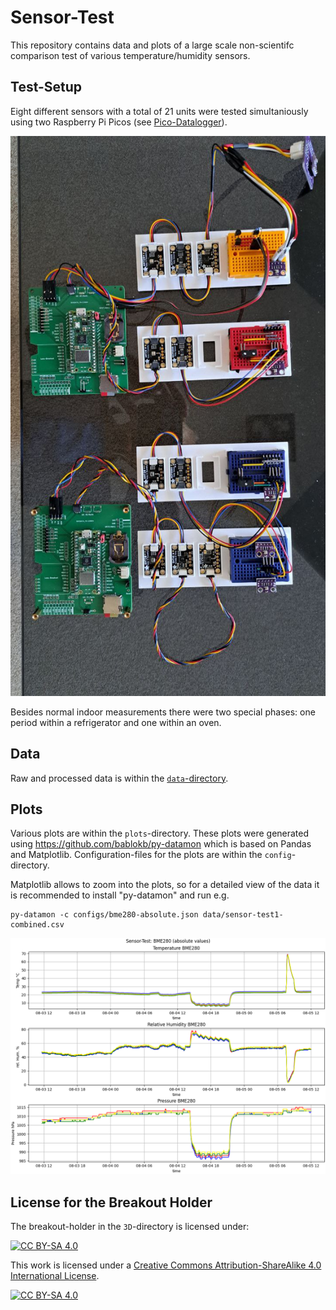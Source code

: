 Sensor-Test
===========

This repository contains data and plots of a large scale non-scientifc
comparison test of various temperature/humidity sensors.


Test-Setup
----------

Eight different sensors with a total of 21 units were tested simultaniously
using two Raspberry Pi Picos
(see [Pico-Datalogger](https://github.com/bablokb/pcb-pico-datalogger)).

![](setup.jpg)

Besides normal indoor measurements there were two special phases: one
period within a refrigerator and one within an oven.


Data
----

Raw and processed data is within the [`data`-directory](data/Readme.md).


Plots
-----

Various plots are within the `plots`-directory. These plots were generated
using <https://github.com/bablokb/py-datamon> which is based on Pandas
and Matplotlib. Configuration-files for the plots are within the
`config`-directory.

Matplotlib allows to zoom into the plots, so for a detailed view of the
data it is recommended to install "py-datamon" and run e.g.

    py-datamon -c configs/bme280-absolute.json data/sensor-test1-combined.csv

![](plots/bme280-absolute.png)



License for the Breakout Holder
-------------------------------

The breakout-holder in the `3D`-directory is licensed under:

[![CC BY-SA 4.0][cc-by-sa-shield]][cc-by-sa]

This work is licensed under a
[Creative Commons Attribution-ShareAlike 4.0 International
License][cc-by-sa].

[![CC BY-SA 4.0][cc-by-sa-image]][cc-by-sa]

[cc-by-sa]: http://creativecommons.org/licenses/by-sa/4.0/
[cc-by-sa-image]: https://licensebuttons.net/l/by-sa/4.0/88x31.png
[cc-by-sa-shield]:
https://img.shields.io/badge/License-CC%20BY--SA%204.0-lightgrey.svg
